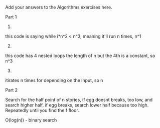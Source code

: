 Add your answers to the Algorithms exercises here.

Part 1

1.

this code is saying while i\*n^2 < n^3, meaning it'll run n times, n^1

2.

this code has 4 nested loops the length of n but the 4th is a constant, so n^3

3.

itirates n times for depending on the input, so n

Part 2

Search for the half point of n stories, if egg doesnt breaks, too low, and search higher half, if egg breaks, search lower half because too high. Repeatedly until you find the f floor.

O(log(n)) - binary search
